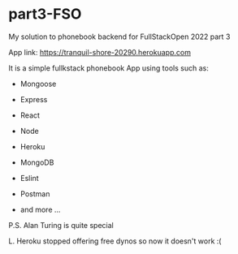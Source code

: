 # part3-FSO
My solution to phonebook backend for FullStackOpen 2022 part 3

App link: https://tranquil-shore-20290.herokuapp.com

It is a simple fullkstack phonebook App using tools such as:
- Mongoose
* Express
+ React
- Node
* Heroku
+ MongoDB
- Eslint
* Postman
- and more ...

P.S. Alan Turing is quite special

L. Heroku stopped offering free dynos so now it doesn't work :(
